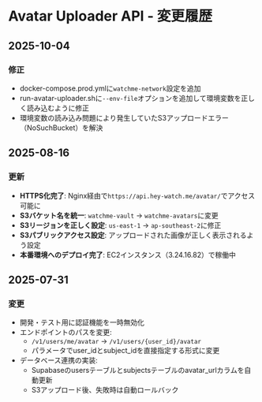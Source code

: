 # Avatar Uploader API - 変更履歴

## 2025-10-04
### 修正
- docker-compose.prod.ymlに`watchme-network`設定を追加
- run-avatar-uploader.shに`--env-file`オプションを追加して環境変数を正しく読み込むように修正
- 環境変数の読み込み問題により発生していたS3アップロードエラー（NoSuchBucket）を解決

## 2025-08-16
### 更新
- **HTTPS化完了**: Nginx経由で`https://api.hey-watch.me/avatar/`でアクセス可能に
- **S3バケット名を統一**: `watchme-vault` → `watchme-avatars`に変更
- **S3リージョンを正しく設定**: `us-east-1` → `ap-southeast-2`に修正
- **S3パブリックアクセス設定**: アップロードされた画像が正しく表示されるよう設定
- **本番環境へのデプロイ完了**: EC2インスタンス（3.24.16.82）で稼働中

## 2025-07-31
### 変更
- 開発・テスト用に認証機能を一時無効化
- エンドポイントのパスを変更:
  - `/v1/users/me/avatar` → `/v1/users/{user_id}/avatar`
  - パラメータでuser_idとsubject_idを直接指定する形式に変更
- データベース連携の実装:
  - Supabaseのusersテーブルとsubjectsテーブルのavatar_urlカラムを自動更新
  - S3アップロード後、失敗時は自動ロールバック

